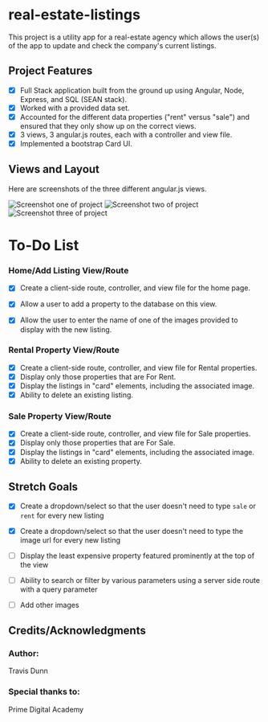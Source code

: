 # real-estate-listings

This project is a utility app for a real-estate agency which allows the user(s) of the app to update and check the company's current listings.

## Project Features

- [x] Full Stack application built from the ground up using Angular, Node, Express, and SQL (SEAN stack).
- [x] Worked with a provided data set.
- [x] Accounted for the different data properties ("rent" versus "sale") and ensured that they only show up on the correct views.
- [x] 3 views, 3 angular.js routes, each with a controller and view file.
- [x] Implemented a bootstrap Card UI.
 
## Views and Layout
Here are screenshots of the three different angular.js views.

![Screenshot one of project](https://i.imgur.com/zQTF8dJ.png)
![Screenshot two of project](https://i.imgur.com/aAoH5Ne.png)
![Screenshot three of project](https://i.imgur.com/5sF0MRx.png)


# To-Do List
### Home/Add Listing View/Route

- [x] Create a client-side route, controller, and view file for the home page.
- [x] Allow a user to add a property to the database on this view.
- [x] Allow the user to enter the name of one of the images provided to display with the new listing.


### Rental Property View/Route

- [x] Create a client-side route, controller, and view file for Rental properties.
- [x] Display only those properties that are For Rent.
- [x] Display the listings in "card" elements, including the associated image.
- [x] Ability to delete an existing listing.

### Sale Property View/Route

- [x] Create a client-side route, controller, and view file for Sale properties.
- [x] Display only those properties that are For Sale.
- [x] Display the listings in "card" elements, including the associated image. 
- [x] Ability to delete an existing property.

## Stretch Goals

- [x] Create a dropdown/select so that the user doesn't need to type `sale` or `rent` for every new listing
- [x] Create a dropdown/select so that the user doesn't need to type the image url for every new listing
- [ ] Display the least expensive property featured prominently at the top of the view
- [ ] Ability to search or filter by various parameters using a server side route with a query parameter
- [ ] Add other images 


## Credits/Acknowledgments
### Author:
Travis Dunn
### Special thanks to:
Prime Digital Academy